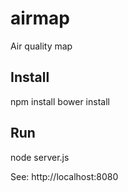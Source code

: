 # airmap
Air quality map

## Install

  npm install
  bower install

## Run

  node server.js

  See: http://localhost:8080
